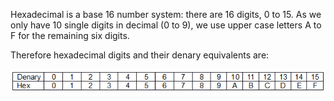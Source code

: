 Hexadecimal is a base 16 number system: there are 16 digits, 0 to 15.
As we only have 10 single digits in decimal (0 to 9), we use upper case letters A to F for the remaining six digits.

Therefore hexadecimal digits and their denary equivalents are:

![](.guides/img/hex.png)